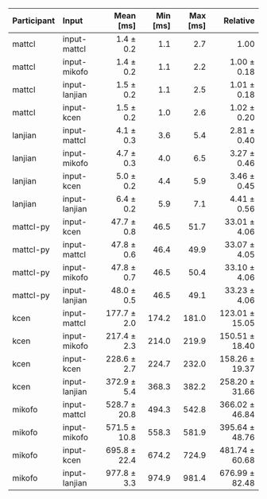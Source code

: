 | Participant | Input | Mean [ms] | Min [ms] | Max [ms] | Relative |
|:---|:---|---:|---:|---:|---:|
| mattcl | input-mattcl | 1.4 ± 0.2 | 1.1 | 2.7 | 1.00 |
| mattcl | input-mikofo | 1.4 ± 0.2 | 1.1 | 2.2 | 1.00 ± 0.18 |
| mattcl | input-lanjian | 1.5 ± 0.2 | 1.1 | 2.5 | 1.01 ± 0.18 |
| mattcl | input-kcen | 1.5 ± 0.2 | 1.0 | 2.6 | 1.02 ± 0.20 |
| lanjian | input-mattcl | 4.1 ± 0.3 | 3.6 | 5.4 | 2.81 ± 0.40 |
| lanjian | input-mikofo | 4.7 ± 0.3 | 4.0 | 6.5 | 3.27 ± 0.46 |
| lanjian | input-kcen | 5.0 ± 0.2 | 4.4 | 5.9 | 3.46 ± 0.45 |
| lanjian | input-lanjian | 6.4 ± 0.2 | 5.9 | 7.1 | 4.41 ± 0.56 |
| mattcl-py | input-kcen | 47.7 ± 0.8 | 46.5 | 51.7 | 33.01 ± 4.06 |
| mattcl-py | input-mattcl | 47.8 ± 0.6 | 46.4 | 49.9 | 33.07 ± 4.05 |
| mattcl-py | input-mikofo | 47.8 ± 0.7 | 46.5 | 50.4 | 33.10 ± 4.06 |
| mattcl-py | input-lanjian | 48.0 ± 0.5 | 46.5 | 49.1 | 33.23 ± 4.06 |
| kcen | input-mattcl | 177.7 ± 2.0 | 174.2 | 181.0 | 123.01 ± 15.05 |
| kcen | input-mikofo | 217.4 ± 2.3 | 214.0 | 219.9 | 150.51 ± 18.40 |
| kcen | input-kcen | 228.6 ± 2.7 | 224.7 | 232.0 | 158.26 ± 19.37 |
| kcen | input-lanjian | 372.9 ± 5.4 | 368.3 | 382.2 | 258.20 ± 31.66 |
| mikofo | input-mattcl | 528.7 ± 20.8 | 494.3 | 542.8 | 366.02 ± 46.84 |
| mikofo | input-mikofo | 571.5 ± 10.8 | 558.3 | 581.9 | 395.64 ± 48.76 |
| mikofo | input-kcen | 695.8 ± 22.4 | 674.2 | 724.9 | 481.74 ± 60.68 |
| mikofo | input-lanjian | 977.8 ± 3.3 | 974.9 | 981.4 | 676.99 ± 82.48 |
